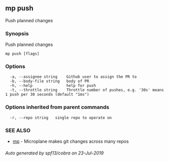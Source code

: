 ## mp push

Push planned changes

### Synopsis

Push planned changes

```
mp push [flags]
```

### Options

```
  -a, --assignee string    Github user to assign the PR to
  -b, --body-file string   body of PR
  -h, --help               help for push
  -t, --throttle string    Throttle number of pushes, e.g. '30s' means 1 push per 30 seconds (default "1ms")
```

### Options inherited from parent commands

```
  -r, --repo string   single repo to operate on
```

### SEE ALSO

* [mp](mp.md)	 - Microplane makes git changes across many repos

###### Auto generated by spf13/cobra on 23-Jul-2019
